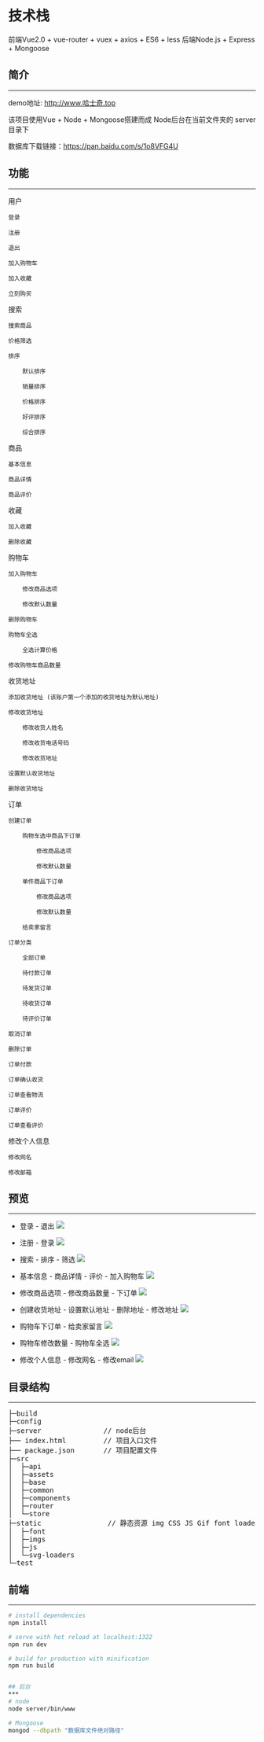 # 技术栈

前端Vue2.0 + vue-router + vuex + axios + ES6 + less
后端Node.js + Express + Mongoose

## 简介
***
demo地址: http://www.哈士奇.top

该项目使用Vue + Node + Mongoose搭建而成
Node后台在当前文件夹的 server 目录下

数据库下载链接：https://pan.baidu.com/s/1o8VFG4U

## 功能
***
用户
    
    登录

    注册
    
    退出
    
    加入购物车
    
    加入收藏
    
    立刻购买
    

搜索
    
    搜索商品
    
    价格筛选
    
    排序
    
        默认排序
    
        销量排序

        价格排序

        好评排序

        综合排序

商品

    基本信息

    商品详情

    商品评价



收藏

    加入收藏

    删除收藏

购物车

    加入购物车

        修改商品选项

        修改默认数量

    删除购物车

    购物车全选

        全选计算价格

    修改购物车商品数量

收货地址

    添加收货地址 (该账户第一个添加的收货地址为默认地址)

    修改收货地址

        修改收货人姓名

        修改收货电话号码

        修改收货地址

    设置默认收货地址

    删除收货地址

订单

    创建订单

        购物车选中商品下订单

            修改商品选项

            修改默认数量

        单件商品下订单

            修改商品选项

            修改默认数量

        给卖家留言

    订单分类

        全部订单

        待付款订单

        待发货订单

        待收货订单

        待评价订单

    取消订单

    删除订单

    订单付款

    订单确认收货

    订单查看物流

    订单评价

    订单查看评价

修改个人信息

    修改网名

    修改邮箱





## 预览
***
* 登录 - 退出
![](./static/imgs/Gif/SignIn.gif)


* 注册 - 登录
![](./static/imgs/Gif/login.gif)


* 搜索 - 排序 - 筛选
![](./static/imgs/Gif/search.gif)


* 基本信息 - 商品详情 - 评价 - 加入购物车
![](./static/imgs/Gif/commodity.gif)


* 修改商品选项 - 修改商品数量 - 下订单
![](./static/imgs/Gif/CommodityPurchase.gif)


* 创建收货地址 - 设置默认地址 - 删除地址 - 修改地址
![](./static/imgs/Gif/ReceivingAddress.gif)


* 购物车下订单 - 给卖家留言
![](./static/imgs/Gif/ShoppingCartPayment.gif)


* 购物车修改数量 - 购物车全选
![](./static/imgs/Gif/ShoppingCart.gif)


* 修改个人信息 - 修改网名 - 修改email
![](./static/imgs/Gif/Personal.gif)


## 目录结构
***
<pre>
├─build
├─config
├─server               // node后台
├── index.html         // 项目入口文件
├── package.json       // 项目配置文件
├─src
│  ├─api
│  ├─assets
│  ├─base
│  ├─common
│  ├─components
│  ├─router
│  └─store
├─static                // 静态资源 img CSS JS Gif font loaders
│  ├─font
│  ├─imgs
│  ├─js
│  └─svg-loaders
└─test
</pre>

## 前端
***
``` bash
# install dependencies
npm install

# serve with hot reload at localhost:1322
npm run dev

# build for production with minification
npm run build


## 后台
***
# node
node server/bin/www

# Mongoose
mongod --dbpath "数据库文件绝对路径"

